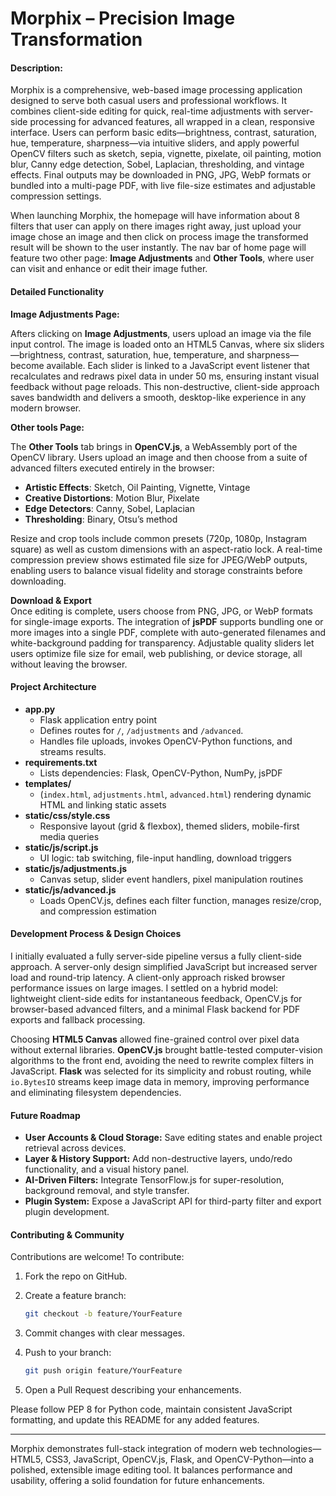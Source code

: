 # Morphix – Precision Image Transformation   
#### Description:

Morphix is a comprehensive, web-based image processing application designed to serve both casual users and professional workflows. It combines client-side editing for quick, real-time adjustments with server-side processing for advanced features, all wrapped in a clean, responsive interface. Users can perform basic edits—brightness, contrast, saturation, hue, temperature, sharpness—via intuitive sliders, and apply powerful OpenCV filters such as sketch, sepia, vignette, pixelate, oil painting, motion blur, Canny edge detection, Sobel, Laplacian, thresholding, and vintage effects. Final outputs may be downloaded in PNG, JPG, WebP formats or bundled into a multi-page PDF, with live file-size estimates and adjustable compression settings.

When launching Morphix, the homepage will have information about 8 filters that user can apply on there images right away, just upload your image chose an image and then click on process image the transformed result will be shown to the user instantly.
The nav bar of home page will feature two other page: **Image Adjustments** and **Other Tools**, where user can visit and enhance or edit their image futher.

#### Detailed Functionality

**Image Adjustments Page:**

Afters clicking on **Image Adjustments**, users upload an image via the file input control. The image is loaded onto an HTML5 Canvas, where six sliders—brightness, contrast, saturation, hue, temperature, and sharpness—become available. Each slider is linked to a JavaScript event listener that recalculates and redraws pixel data in under 50 ms, ensuring instant visual feedback without page reloads. This non-destructive, client-side approach saves bandwidth and delivers a smooth, desktop-like experience in any modern browser.

**Other tools Page:**

The **Other Tools** tab brings in **OpenCV.js**, a WebAssembly port of the OpenCV library. Users upload an image and then choose from a suite of advanced filters executed entirely in the browser:  
- **Artistic Effects**: Sketch, Oil Painting, Vignette, Vintage  
- **Creative Distortions**: Motion Blur, Pixelate  
- **Edge Detectors**: Canny, Sobel, Laplacian  
- **Thresholding**: Binary, Otsu’s method  

Resize and crop tools include common presets (720p, 1080p, Instagram square) as well as custom dimensions with an aspect-ratio lock. A real-time compression preview shows estimated file size for JPEG/WebP outputs, enabling users to balance visual fidelity and storage constraints before downloading.

**Download & Export**  
Once editing is complete, users choose from PNG, JPG, or WebP formats for single-image exports. The integration of **jsPDF** supports bundling one or more images into a single PDF, complete with auto-generated filenames and white-background padding for transparency. Adjustable quality sliders let users optimize file size for email, web publishing, or device storage, all without leaving the browser.

#### Project Architecture

- **app.py**  
  - Flask application entry point  
  - Defines routes for `/`, `/adjustments` and `/advanced`.  
  - Handles file uploads, invokes OpenCV-Python functions, and streams results.  
- **requirements.txt**  
  - Lists dependencies: Flask, OpenCV-Python, NumPy, jsPDF  
- **templates/**  
  - (`index.html`, `adjustments.html`, `advanced.html`) rendering dynamic HTML and linking static assets  
- **static/css/style.css**  
  - Responsive layout (grid & flexbox), themed sliders, mobile-first media queries  
- **static/js/script.js**  
  - UI logic: tab switching, file-input handling, download triggers  
- **static/js/adjustments.js**  
  - Canvas setup, slider event handlers, pixel manipulation routines  
- **static/js/advanced.js**  
  - Loads OpenCV.js, defines each filter function, manages resize/crop, and compression estimation  

#### Development Process & Design Choices

I initially evaluated a fully server-side pipeline versus a fully client-side approach. A server-only design simplified JavaScript but increased server load and round-trip latency. A client-only approach risked browser performance issues on large images. I settled on a hybrid model: lightweight client-side edits for instantaneous feedback, OpenCV.js for browser-based advanced filters, and a minimal Flask backend for PDF exports and fallback processing.

Choosing **HTML5 Canvas** allowed fine-grained control over pixel data without external libraries. **OpenCV.js** brought battle-tested computer-vision algorithms to the front end, avoiding the need to rewrite complex filters in JavaScript. **Flask** was selected for its simplicity and robust routing, while `io.BytesIO` streams keep image data in memory, improving performance and eliminating filesystem dependencies.

#### Future Roadmap

- **User Accounts & Cloud Storage:** Save editing states and enable project retrieval across devices.  
- **Layer & History Support:** Add non-destructive layers, undo/redo functionality, and a visual history panel.  
- **AI-Driven Filters:** Integrate TensorFlow.js for super-resolution, background removal, and style transfer.  
- **Plugin System:** Expose a JavaScript API for third-party filter and export plugin development.

#### Contributing & Community

Contributions are welcome! To contribute:  
1. Fork the repo on GitHub.  
2. Create a feature branch:  
   ```bash
   git checkout -b feature/YourFeature
3. Commit changes with clear messages.
4. Push to your branch:

   ```bash
   git push origin feature/YourFeature
   ```
5. Open a Pull Request describing your enhancements.

Please follow PEP 8 for Python code, maintain consistent JavaScript formatting, and update this README for any added features.

---

Morphix demonstrates full-stack integration of modern web technologies—HTML5, CSS3, JavaScript, OpenCV.js, Flask, and OpenCV-Python—into a polished, extensible image editing tool. It balances performance and usability, offering a solid foundation for future enhancements.
